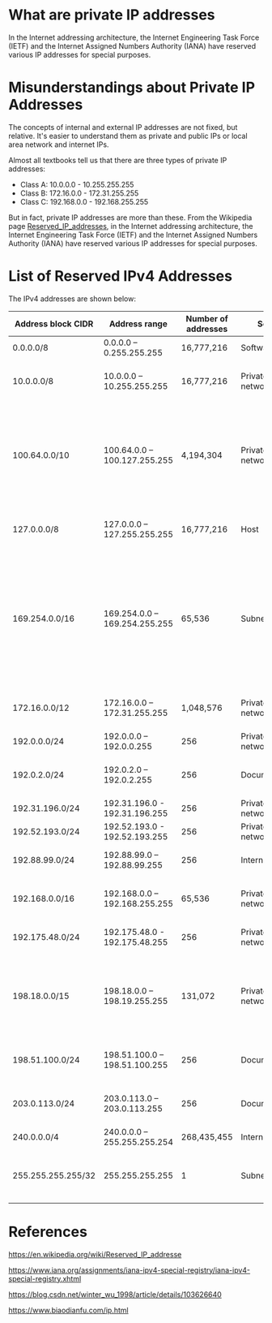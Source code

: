 # What are private IP addresses


In the Internet addressing architecture, the Internet Engineering Task Force (IETF) and the Internet Assigned Numbers Authority (IANA) have reserved various IP addresses for special purposes.

<!--more-->

# Misunderstandings about Private IP Addresses

The concepts of internal and external IP addresses are not fixed, but relative. It's easier to understand them as private and public IPs or local area network and internet IPs.

Almost all textbooks tell us that there are three types of private IP addresses:

+  Class A: 10.0.0.0 - 10.255.255.255
+  Class B: 172.16.0.0 - 172.31.255.255
+  Class C: 192.168.0.0 - 192.168.255.255

But in fact, private IP addresses are more than these. From the Wikipedia page [Reserved_IP_addresses](https://en.wikipedia.org/wiki/Reserved_IP_addresses), in the Internet addressing architecture, the Internet Engineering Task Force (IETF) and the Internet Assigned Numbers Authority (IANA) have reserved various IP addresses for special purposes.

# List of Reserved IPv4 Addresses

The IPv4 addresses are shown below:


| Address block CIDR | Address range                 | Number of addresses | Scope           | RFC             | Description|
| ------------------ | ----------------------------- | ------------------- | --------------- | --------------- | --------------------------------------------- |
| 0.0.0.0/8          | 0.0.0.0 – 0.255.255.255       | 16,777,216          | Software        | RFC791          | Current network|
| 10.0.0.0/8         | 10.0.0.0 – 10.255.255.255     | 16,777,216          | Private network | RFC1918         | Used for local communications within a private network|
| 100.64.0.0/10      | 100.64.0.0 – 100.127.255.255  | 4,194,304           | Private network | RFC6598         | Shared address space for communications between a service provider and its subscribers when using a carrier-grade NAT|
| 127.0.0.0/8        | 127.0.0.0 – 127.255.255.255   | 16,777,216          | Host            | RFC1122         | Used for loopback addresses to the local host|
| 169.254.0.0/16     | 169.254.0.0 – 169.254.255.255 | 65,536              | Subnet          | RFC3927         | Used for link-local addresses[5] between two hosts on a single link when no IP address is otherwise specified, such as would have normally been retrieved from a DHCP server |
| 172.16.0.0/12      | 172.16.0.0 – 172.31.255.255   | 1,048,576           | Private network | RFC1918         | Used for local communications within a private network|
| 192.0.0.0/24       | 192.0.0.0 – 192.0.0.255       | 256                 | Private network | RFC6890         | IETF Protocol Assignments.|
| 192.0.2.0/24       | 192.0.2.0 – 192.0.2.255       | 256                 | Documentation   | RFC5737         | Assigned as TEST-NET-1, documentation and examples|
| 192.31.196.0/24    | 192.31.196.0 - 192.31.196.255 | 256                 | Private network | RFC7535         | AS112-v4|
| 192.52.193.0/24    | 192.52.193.0 - 192.52.193.255 | 256                 | Private network | RFC7450         | AMT|
| 192.88.99.0/24     | 192.88.99.0 – 192.88.99.255   | 256                 | Internet        | RFC7526         | Deprecated (6to4 Relay Anycast)|
| 192.168.0.0/16     | 192.168.0.0 – 192.168.255.255 | 65,536              | Private network | RFC1918         | Used for local communications within a private network|
| 192.175.48.0/24    | 192.175.48.0 - 192.175.48.255 | 256                 | Private network | RFC7534         | Direct Delegation AS112 Service|
| 198.18.0.0/15      | 198.18.0.0 – 198.19.255.255   | 131,072             | Private network | RFC2544         | Used for benchmark testing of inter-network communications between two separate subnets |
| 198.51.100.0/24    | 198.51.100.0 – 198.51.100.255 | 256                 | Documentation   | RFC5737         | Assigned as TEST-NET-2, documentation and examples|
| 203.0.113.0/24     | 203.0.113.0 – 203.0.113.255   | 256                 | Documentation   | RFC5737         | Assigned as TEST-NET-3, documentation and examples|
| 240.0.0.0/4        | 240.0.0.0 – 255.255.255.254   | 268,435,455         | Internet        | RFC1112         | Reserved for future use|
| 255.255.255.255/32 | 255.255.255.255               | 1                   | Subnet          | RFC8190, RFC919 | Reserved for the "limited broadcast" destination address|

# References

https://en.wikipedia.org/wiki/Reserved_IP_addresse

https://www.iana.org/assignments/iana-ipv4-special-registry/iana-ipv4-special-registry.xhtml

https://blog.csdn.net/winter_wu_1998/article/details/103626640

https://www.biaodianfu.com/ip.html

